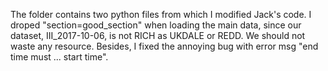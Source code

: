 The folder contains two python files from which I modified Jack's code.
I droped "section=good_section" when loading the main data, since our dataset, III_2017-10-06, is not RICH as UKDALE or REDD. We should not waste any resource. Besides, I fixed the annoying bug with error msg "end time must ... start time".
